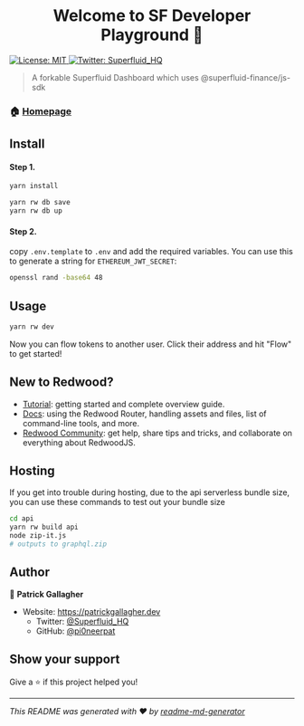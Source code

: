 <h1 align="center">Welcome to SF Developer Playground 👋</h1>
<p>
  <a href="#" target="_blank">
    <img alt="License: MIT" src="https://img.shields.io/badge/License-MIT-yellow.svg" />
  </a>
  <a href="https://twitter.com/Superfluid\_HQ" target="_blank">
    <img alt="Twitter: Superfluid_HQ" src="https://img.shields.io/twitter/follow/Superfluid_HQ.svg?style=social" />
  </a>
</p>

> A forkable Superfluid Dashboard which uses @superfluid-finance/js-sdk

### 🏠 [Homepage](https://superfluid.finance)

## Install

#### Step 1.

```sh
yarn install

yarn rw db save
yarn rw db up
```

#### Step 2.

copy `.env.template` to `.env` and add the required variables. You can use this to generate a string for `ETHEREUM_JWT_SECRET`:

```bash
openssl rand -base64 48
```

## Usage

```sh
yarn rw dev
```

Now you can flow tokens to another user. Click their address and hit "Flow" to get started!

## New to Redwood?

- [Tutorial](https://redwoodjs.com/tutorial/welcome-to-redwood): getting started and complete overview guide.
- [Docs](https://redwoodjs.com/docs/introduction): using the Redwood Router, handling assets and files, list of command-line tools, and more.
- [Redwood Community](https://community.redwoodjs.com): get help, share tips and tricks, and collaborate on everything about RedwoodJS.

## Hosting

If you get into trouble during hosting, due to the api serverless bundle size, you can use these commands to test out your bundle size

```bash
cd api
yarn rw build api
node zip-it.js
# outputs to graphql.zip
```

## Author

👤 **Patrick Gallagher**

- Website: https://patrickgallagher.dev
  - Twitter: [@Superfluid_HQ](https://twitter.com/pi0neerpat)
  - GitHub: [@pi0neerpat](https://github.com/pi0neerpat)

## Show your support

Give a ⭐️ if this project helped you!

---

_This README was generated with ❤️ by [readme-md-generator](https://github.com/kefranabg/readme-md-generator)_
